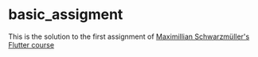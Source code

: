 # basic_assigment

This is the solution to the first assignment of [Maximillian Schwarzmüller's Flutter course](https://www.udemy.com/course/learn-flutter-dart-to-build-ios-android-apps/) 
